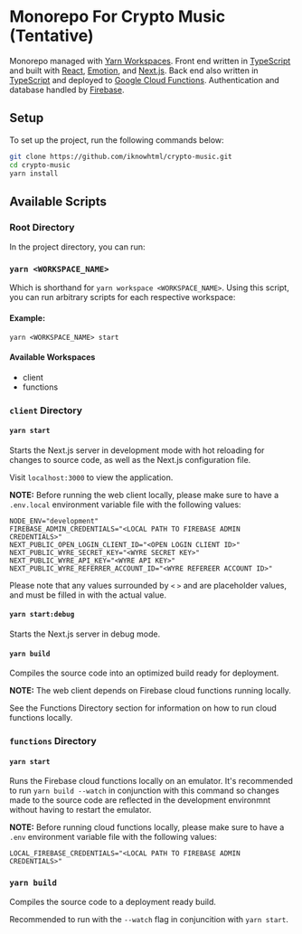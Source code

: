 # Monorepo For Crypto Music (Tentative)

Monorepo managed with [Yarn Workspaces](https://classic.yarnpkg.com/en/docs/workspaces/).
Front end written in [TypeScript](https://www.typescriptlang.org/) and built with [React](https://reactjs.org/), [Emotion](https://emotion.sh/docs/introduction), and [Next.js](https://nextjs.org/).
Back end also written in [TypeScript](https://www.typescriptlang.org/) and deployed to [Google Cloud Functions](https://cloud.google.com/functions).
Authentication and database handled by [Firebase](https://firebase.google.com/).

## Setup

To set up the project, run the following commands below:

```bash
git clone https://github.com/iknowhtml/crypto-music.git
cd crypto-music
yarn install
```

## Available Scripts

### Root Directory

In the project directory, you can run:

### `yarn <WORKSPACE_NAME>`

Which is shorthand for `yarn workspace <WORKSPACE_NAME>`.
Using this script, you can run arbitrary scripts for each respective workspace:

#### Example:

`yarn <WORKSPACE_NAME> start`

#### Available Workspaces

- client
- functions

### `client` Directory

#### `yarn start`

Starts the Next.js server in development mode with hot reloading for changes to source code, as well as the Next.js configuration file.

Visit `localhost:3000` to view the application.

**NOTE:** Before running the web client locally, please make sure to have a `.env.local` environment variable file with the following values:

```
NODE_ENV="development"
FIREBASE_ADMIN_CREDENTIALS="<LOCAL PATH TO FIREBASE ADMIN CREDENTIALS>"
NEXT_PUBLIC_OPEN_LOGIN_CLIENT_ID="<OPEN LOGIN CLIENT ID>"
NEXT_PUBLIC_WYRE_SECRET_KEY="<WYRE SECRET KEY>"
NEXT_PUBLIC_WYRE_API_KEY="<WYRE API KEY>"
NEXT_PUBLIC_WYRE_REFERRER_ACCOUNT_ID="<WYRE REFEREER ACCOUNT ID>"
```

Please note that any values surrounded by `<` `>` and are placeholder values, and must be filled in with the actual value.

#### `yarn start:debug`

Starts the Next.js server in debug mode.

#### `yarn build`

Compiles the source code into an optimized build ready for deployment.

**NOTE:** The web client depends on Firebase cloud functions running locally.

See the Functions Directory section for information on how to run cloud functions locally.

### `functions` Directory

#### `yarn start`

Runs the Firebase cloud functions locally on an emulator.
It's recommended to run `yarn build --watch` in conjunction with this command so changes made to the source code are reflected in the development environmnt without having to restart the emulator.

**NOTE:** Before running cloud functions locally, please make sure to have a `.env` environment variable file with the following values:

```
LOCAL_FIREBASE_CREDENTIALS="<LOCAL PATH TO FIREBASE ADMIN CREDENTIALS>"
```

### `yarn build`

Compiles the source code to a deployment ready build.

Recommended to run with the `--watch` flag in conjuncition with `yarn start`.
